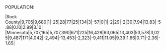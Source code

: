 POPULATION:

|Rock County|9,705|9,680|1|-25|28|77|25|134|3|-57|0|1|-2|29|-2|30|7.94|13.83|-5.88|0.10|2.99|3.10|
|Minnesota|5,707,165|5,707,390|671|225|16,428|63,065|13,403|53,578|3,025|9,487|171|4,042|-2,494|-13,453|-2,323|-9,411|11.05|9.39|1.66|0.71|-2.36|-1.65|
